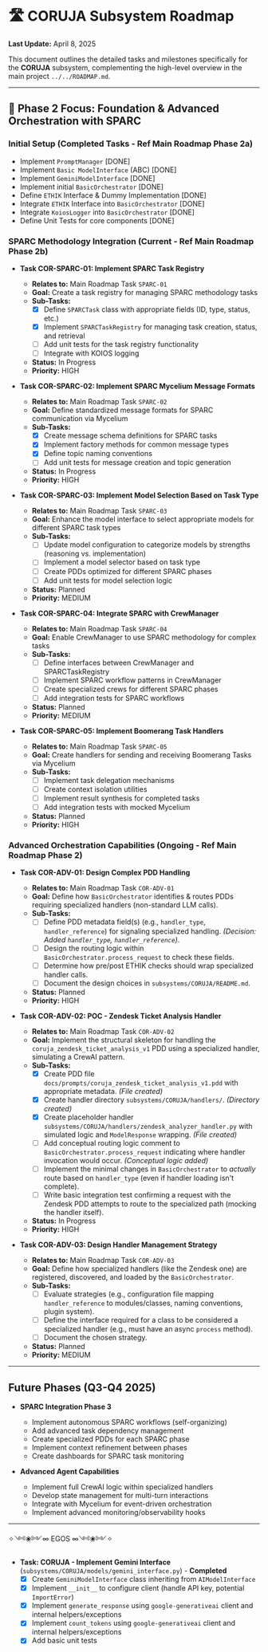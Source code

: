 # 🛣️ CORUJA Subsystem Roadmap

**Last Update:** April 8, 2025

This document outlines the detailed tasks and milestones specifically for the **CORUJA** subsystem, complementing the high-level overview in the main project `../../ROADMAP.md`.

---

## 🎯 Phase 2 Focus: Foundation & Advanced Orchestration with SPARC

### Initial Setup (Completed Tasks - Ref Main Roadmap Phase 2a)

* Implement `PromptManager` [DONE]
* Implement `Basic ModelInterface` (ABC) [DONE]
* Implement `GeminiModelInterface` [DONE]
* Implement initial `BasicOrchestrator` [DONE]
* Define `ETHIK` Interface & Dummy Implementation [DONE]
* Integrate `ETHIK` Interface into `BasicOrchestrator` [DONE]
* Integrate `KoiosLogger` into `BasicOrchestrator` [DONE]
* Define Unit Tests for core components [DONE]

### SPARC Methodology Integration (Current - Ref Main Roadmap Phase 2b)

* **Task COR-SPARC-01: Implement SPARC Task Registry**
  * **Relates to:** Main Roadmap Task `SPARC-01`
  * **Goal:** Create a task registry for managing SPARC methodology tasks
  * **Sub-Tasks:**
    * [x] Define `SPARCTask` class with appropriate fields (ID, type, status, etc.)
    * [x] Implement `SPARCTaskRegistry` for managing task creation, status, and retrieval
    * [ ] Add unit tests for the task registry functionality
    * [ ] Integrate with KOIOS logging
  * **Status:** In Progress
  * **Priority:** HIGH

* **Task COR-SPARC-02: Implement SPARC Mycelium Message Formats**
  * **Relates to:** Main Roadmap Task `SPARC-02`
  * **Goal:** Define standardized message formats for SPARC communication via Mycelium
  * **Sub-Tasks:**
    * [x] Create message schema definitions for SPARC tasks
    * [x] Implement factory methods for common message types
    * [x] Define topic naming conventions
    * [ ] Add unit tests for message creation and topic generation
  * **Status:** In Progress
  * **Priority:** HIGH

* **Task COR-SPARC-03: Implement Model Selection Based on Task Type**
  * **Relates to:** Main Roadmap Task `SPARC-03`
  * **Goal:** Enhance the model interface to select appropriate models for different SPARC task types
  * **Sub-Tasks:**
    * [ ] Update model configuration to categorize models by strengths (reasoning vs. implementation)
    * [ ] Implement a model selector based on task type
    * [ ] Create PDDs optimized for different SPARC phases
    * [ ] Add unit tests for model selection logic
  * **Status:** Planned
  * **Priority:** MEDIUM

* **Task COR-SPARC-04: Integrate SPARC with CrewManager**
  * **Relates to:** Main Roadmap Task `SPARC-04`
  * **Goal:** Enable CrewManager to use SPARC methodology for complex tasks
  * **Sub-Tasks:**
    * [ ] Define interfaces between CrewManager and SPARCTaskRegistry
    * [ ] Implement SPARC workflow patterns in CrewManager
    * [ ] Create specialized crews for different SPARC phases
    * [ ] Add integration tests for SPARC workflows
  * **Status:** Planned
  * **Priority:** MEDIUM

* **Task COR-SPARC-05: Implement Boomerang Task Handlers**
  * **Relates to:** Main Roadmap Task `SPARC-05`
  * **Goal:** Create handlers for sending and receiving Boomerang Tasks via Mycelium
  * **Sub-Tasks:**
    * [ ] Implement task delegation mechanisms
    * [ ] Create context isolation utilities
    * [ ] Implement result synthesis for completed tasks
    * [ ] Add integration tests with mocked Mycelium
  * **Status:** Planned
  * **Priority:** HIGH

### Advanced Orchestration Capabilities (Ongoing - Ref Main Roadmap Phase 2)

* **Task COR-ADV-01: Design Complex PDD Handling**
  * **Relates to:** Main Roadmap Task `COR-ADV-01`
  * **Goal:** Define how `BasicOrchestrator` identifies & routes PDDs requiring specialized handlers (non-standard LLM calls).
  * **Sub-Tasks:**
    * [ ] Define PDD metadata field(s) (e.g., `handler_type`, `handler_reference`) for signaling specialized handling. *(Decision: Added `handler_type`, `handler_reference`)*.
    * [ ] Design the routing logic within `BasicOrchestrator.process_request` to check these fields.
    * [ ] Determine how pre/post ETHIK checks should wrap specialized handler calls.
    * [ ] Document the design choices in `subsystems/CORUJA/README.md`.
  * **Status:** Planned
  * **Priority:** HIGH

* **Task COR-ADV-02: POC - Zendesk Ticket Analysis Handler**
  * **Relates to:** Main Roadmap Task `COR-ADV-02`
  * **Goal:** Implement the structural skeleton for handling the `coruja_zendesk_ticket_analysis_v1` PDD using a specialized handler, simulating a CrewAI pattern.
  * **Sub-Tasks:**
    * [x] Create PDD file `docs/prompts/coruja_zendesk_ticket_analysis_v1.pdd` with appropriate metadata. *(File created)*
    * [x] Create handler directory `subsystems/CORUJA/handlers/`. *(Directory created)*
    * [x] Create placeholder handler `subsystems/CORUJA/handlers/zendesk_analyzer_handler.py` with simulated logic and `ModelResponse` wrapping. *(File created)*
    * [ ] Add conceptual routing logic comment to `BasicOrchestrator.process_request` indicating where handler invocation would occur. *(Conceptual logic added)*
    * [ ] Implement the minimal changes in `BasicOrchestrator` to *actually* route based on `handler_type` (even if handler loading isn't complete).
    * [ ] Write basic integration test confirming a request with the Zendesk PDD attempts to route to the specialized path (mocking the handler itself).
  * **Status:** In Progress
  * **Priority:** HIGH

* **Task COR-ADV-03: Design Handler Management Strategy**
  * **Relates to:** Main Roadmap Task `COR-ADV-03`
  * **Goal:** Define how specialized handlers (like the Zendesk one) are registered, discovered, and loaded by the `BasicOrchestrator`.
  * **Sub-Tasks:**
    * [ ] Evaluate strategies (e.g., configuration file mapping `handler_reference` to modules/classes, naming conventions, plugin system).
    * [ ] Define the interface required for a class to be considered a specialized handler (e.g., must have an async `process` method).
    * [ ] Document the chosen strategy.
  * **Status:** Planned
  * **Priority:** MEDIUM

---

## Future Phases (Q3-Q4 2025)

* **SPARC Integration Phase 3**
  * Implement autonomous SPARC workflows (self-organizing)
  * Add advanced task dependency management
  * Create specialized PDDs for each SPARC phase
  * Implement context refinement between phases
  * Create dashboards for SPARC task monitoring

* **Advanced Agent Capabilities**
  * Implement full CrewAI logic within specialized handlers
  * Develop state management for multi-turn interactions
  * Integrate with Mycelium for event-driven orchestration
  * Implement advanced monitoring/observability hooks

---

✧༺❀༻∞ EGOS ∞༺❀༻✧

* **Task: CORUJA - Implement Gemini Interface** (`subsystems/CORUJA/models/gemini_interface.py`) - **Completed**
  * [x] Create `GeminiModelInterface` class inheriting from `AIModelInterface`
  * [x] Implement `__init__` to configure client (handle API key, potential `ImportError`)
  * [x] Implement `generate_response` using `google-generativeai` client and internal helpers/exceptions
  * [x] Implement `count_tokens` using `google-generativeai` client and internal helpers/exceptions
  * [x] Add basic unit tests
